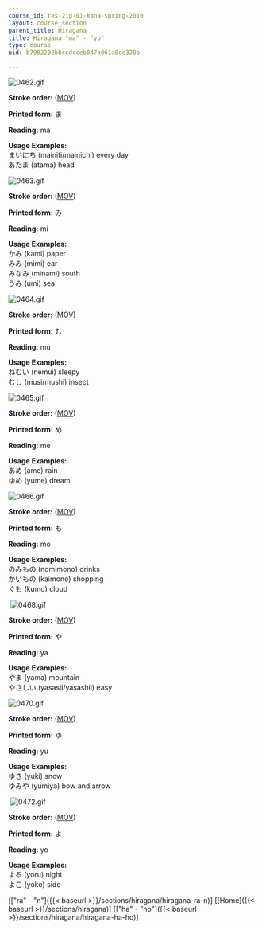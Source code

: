 ```yaml
---
course_id: res-21g-01-kana-spring-2010
layout: course_section
parent_title: Hiragana
title: Hiragana "ma" - "yo"
type: course
uid: b7982202bbccdcceb047a061a0de320b

---
```


![0462.gif](/coursemedia/res-21g-01-kana-spring-2010/1887c0867a7fda6949733342bb0bc7cc_0462.gif)

**Stroke order:** ([MOV](http://www.archive.org/download/MITRES21F.01S10_HIRAGANA_CHARACTERS/0462.mov))

**Printed form:** ま

**Reading:** ma

**Usage Examples:**  
まいにち (mainiti/mainichi) every day  
あたま (atama) head

![0463.gif](/coursemedia/res-21g-01-kana-spring-2010/18de98d4a6b5675af2e8169d746b006a_0463.gif)

**Stroke order:** ([MOV](http://www.archive.org/download/MITRES21F.01S10_HIRAGANA_CHARACTERS/0463.mov))

**Printed form:** み

**Reading:** mi

**Usage Examples:**  
かみ (kami) paper  
みみ (mimi) ear  
みなみ (minami) south  
うみ (umi) sea

![0464.gif](/coursemedia/res-21g-01-kana-spring-2010/d9747c2cbc9f2891735105e3ed77342f_0464.gif)

**Stroke order:** ([MOV](http://www.archive.org/download/MITRES21F.01S10_HIRAGANA_CHARACTERS/0464.mov))

**Printed form:** む

**Reading:** mu

**Usage Examples:**  
ねむい (nemui) sleepy  
むし (musi/mushi) insect

![0465.gif](/coursemedia/res-21g-01-kana-spring-2010/6400da04a1b61db61a6990d2fe52d185_0465.gif)

**Stroke order:** ([MOV](http://www.archive.org/download/MITRES21F.01S10_HIRAGANA_CHARACTERS/0465.mov))

**Printed form:** め

**Reading:** me

**Usage Examples:**  
あめ (ame) rain  
ゆめ (yume) dream

![0466.gif](/coursemedia/res-21g-01-kana-spring-2010/30f74b90b0b07b1779bbe086b895dd77_0466.gif)

**Stroke order:** ([MOV](http://www.archive.org/download/MITRES21F.01S10_HIRAGANA_CHARACTERS/0466.mov))

**Printed form:** も

**Reading:** mo

**Usage Examples:**  
のみもの (nomimono) drinks  
かいもの (kaimono) shopping  
くも (kumo) cloud

 ![0468.gif](/coursemedia/res-21g-01-kana-spring-2010/b8ff195b216afaca6978128f58d05585_0468.gif)

**Stroke order:** ([MOV](http://www.archive.org/download/MITRES21F.01S10_HIRAGANA_CHARACTERS/0468.mov))

**Printed form:** や

**Reading:** ya

**Usage Examples:**  
やま (yama) mountain  
やさしい (yasasii/yasashii) easy

![0470.gif](/coursemedia/res-21g-01-kana-spring-2010/b3cfa2df785fa7ef7bd3c9b2af4742d1_0470.gif)

**Stroke order:** ([MOV](http://www.archive.org/download/MITRES21F.01S10_HIRAGANA_CHARACTERS/0470.mov))

**Printed form:** ゆ

**Reading:** yu

**Usage Examples:**  
ゆき (yuki) snow  
ゆみや (yumiya) bow and arrow

 ![0472.gif](/coursemedia/res-21g-01-kana-spring-2010/491becd16d2b6d37c428fcab5a9e528d_0472.gif)

**Stroke order:** ([MOV](http://www.archive.org/download/MITRES21F.01S10_HIRAGANA_CHARACTERS/0472.mov))

**Printed form:** よ

**Reading:** yo

**Usage Examples:**  
よる (yoru) night  
よこ (yoko) side

  
\[["ra" - "n"]({{< baseurl >}}/sections/hiragana/hiragana-ra-n)\] \[[Home]({{< baseurl >}}/sections/hiragana)\] \[["ha" - "ho"]({{< baseurl >}}/sections/hiragana/hiragana-ha-ho)\]